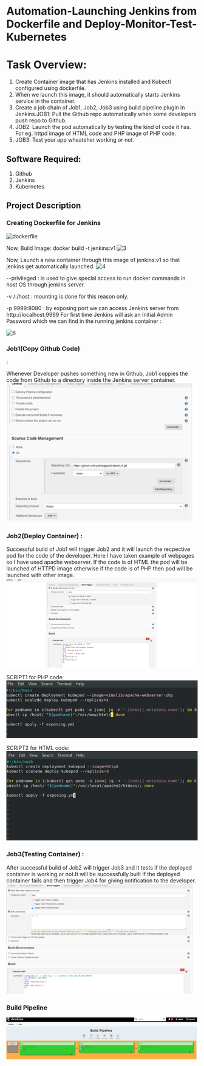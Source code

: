 
<h1>Automation-Launching Jenkins from Dockerfile and Deploy-Monitor-Test-Kubernetes</h1>
<h1>Task Overview:</h1>
<ol>
<li>Create Container image that has Jenkins installed and Kubectl configured using dockerfile.</li>
<li>When we launch this image, it should automatically starts Jenkins service in the container.</li>
<li>Create a job chain of Job1, Job2, Job3 using build pipeline plugin in Jenkins.</li.
<li>JOB1: Pull the Github repo automatically when some developers push repo to Github.</li>
<li> JOB2: Launch the pod automatically by testing the kind of code it has. For eg. httpd image of HTML code and PHP image of PHP code.
<li> JOB3: Test your app wheateher working or not.</li>
</ol>

<h2>Software Required:</h2>
<ol>
<li>Github</li>
<li>Jenkins</li>
<li>Kubernetes</li>
</ol>

<h2>Project Description</h2>
<h3>Creating Dockerfile for Jenkins</h3>
 
![dockerfile](https://raw.githubusercontent.com/yashbajpai98/task2LW/master/task2-images/dockerfile.PNG)

Now, Build Image: docker build -t jenkins:v1
 ![3](https://raw.githubusercontent.com/yashbajpai98/task2LW/master/task2-images/3.PNG)
 
Now, Launch a new container through this image of jenkins:v1 so that jenkins get automatically launched.
 ![4](https://raw.githubusercontent.com/yashbajpai98/task2LW/master/task2-images/4.PNG)
 
 --privileged : is used to give special access to run docker commands in host OS through jenkins server.

-v /:/host : mounting is done for this reason only.

-p 9999:8080 :  by exposing port we can access Jenkins server from http://localhost:9999
For first time Jenkins will ask an Initial Admin Password which we can find in the running jenkins container :

 ![6](https://raw.githubusercontent.com/yashbajpai98/task2LW/master/task2-images/6.PNG)
 
 <h3>Job1(Copy Github Code)</h3> :

Whenever Developer pushes something new in Github, Job1 coppies the code from Github to a directory inside the Jenkins server container.
 ![job1](https://raw.githubusercontent.com/yashbajpai98/task3LW/master/task3-images/job1.PNG)
 
<h3> Job2(Deploy Container) :</h3>

Successful build of Job1 will trigger Job2 and it will launch the recpective pod for the code of the developer. Here I have taken example of webpages so I have used apache webserver. If the code is of HTML the pod will be launched of HTTPD image otherwise if the code is of PHP then pod will be launched with other image.
 ![job2](https://raw.githubusercontent.com/yashbajpai98/task3LW/master/task3-images/job2.PNG)

SCRIPT1 for PHP code:<br>
 ![scp1](https://raw.githubusercontent.com/yashbajpai98/task3LW/master/task3-images/script2.PNG)
 
 SCRIPT2 for HTML code:<br>
 ![scp2](https://raw.githubusercontent.com/yashbajpai98/task3LW/master/task3-images/script1.PNG)
 



<h3>Job3(Testing Container) :</h3>

After successful build of Job2 will trigger Job3 and it tests if the deployed container is working or not.It will be successfully built if the deployed container fails and then trigger Job4 for giving notification to the developer.
 ![job3](https://raw.githubusercontent.com/yashbajpai98/task3LW/master/task3-images/job3.PNG)

<h3>Build Pipeline</h3>

 ![pipe](https://raw.githubusercontent.com/yashbajpai98/task3LW/master/task3-images/pipeline.PNG)

 
